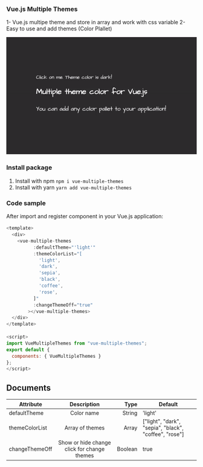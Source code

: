 ### Vue.js Multiple Themes

1- Vue.js multipe theme and store in array and work with css variable
2- Easy to use and add themes (Color Plallet)

![vue-multiple-themes](./vue-multiple-themes.gif)

### Install package

1. Install with npm `npm i vue-multiple-themes`
2. Install with yarn `yarn add vue-multiple-themes`

### Code sample

After import and register component in your Vue.js application:

```javascript
<template>
  <div>
    <vue-multiple-themes
          :defaultTheme="'light'"
          :themeColorList="[
            'light',
            'dark',
            'sepia',
            'black',
            'coffee',
            'rose',
          ]"
          :changeThemeOff="true"
        ></vue-multiple-themes>
  </div>
</template>

<script>
import VueMultipleThemes from "vue-multiple-themes";
export default {
  components: { VueMultipleThemes }
};
</script>

```

## Documents

| Attribute      |                 Description                 |    Type | Default                                               |
| -------------- | :-----------------------------------------: | ------: | ----------------------------------------------------- |
| defaultTheme   |                 Color name                  |  String | 'light'                                               |
| themeColorList |               Array of themes               |   Array | ["light", "dark", "sepia", "black", "coffee", "rose"] |
| changeThemeOff | Show or hide change click for change themes | Boolean | true                                                  |
